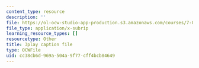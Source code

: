 ```yaml
---
content_type: resource
description: ''
file: https://ol-ocw-studio-app-production.s3.amazonaws.com/courses/7-01sc-fundamentals-of-biology-fall-2011/cc38cb6d969a504a9f77cff4bcb84649_OK7_ReXhVaQ.vtt
file_type: application/x-subrip
learning_resource_types: []
resourcetype: Other
title: 3play caption file
type: OCWFile
uid: cc38cb6d-969a-504a-9f77-cff4bcb84649
---
```

